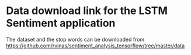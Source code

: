 # Data download link for the LSTM Sentiment application

The dataset and the stop words can be downloaded from https://github.com/rvinas/sentiment_analysis_tensorflow/tree/master/data
